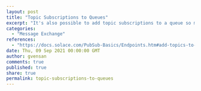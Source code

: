 ```yaml
---
layout: post
title: "Topic Subscriptions to Queues"
excerpt: "It's also possible to add topic subscriptions to a queue so messages published to matching topics are delivered to the queue. (For more information, refer to Adding Topic Subscriptions to Queues.) Therefore, it is also possible to use queues in a publish and subscribe (Pub/Sub) model."
categories:
  - "Message Exchange"
references:
  - "https://docs.solace.com/PubSub-Basics/Endpoints.htm#add-topics-to-queues"
date: Thu, 09 Sep 2021 00:00:00 GMT
author: gvensan
comments: true
published: true
share: true
permalink: topic-subscriptions-to-queues
---
```

